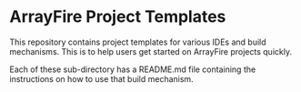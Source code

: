 ArrayFire Project Templates
========================================

This repository contains project templates for various IDEs and build
mechanisms. This is to help users get started on ArrayFire projects quickly.

Each of these sub-directory has a README.md file containing the instructions
on how to use that build mechanism.
